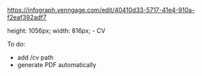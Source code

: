 https://infograph.venngage.com/edit/40410d33-5717-41e4-910a-f2eaf392adf7

height: 1056px; width: 816px; - CV

To do:
- add /cv path
- generate PDF automatically